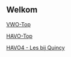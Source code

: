 ## Welkom

[VWO-Top](../../../vwo.html)

[HAVO-Top](../havo.html)

[HAVO4 - Les bij Quincy](../havo4.html)
